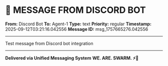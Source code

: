 # 🔵 MESSAGE FROM DISCORD BOT

**From:** Discord Bot
**To:** Agent-1
**Type:** text
**Priority:** regular
**Timestamp:** 2025-09-12T03:21:16.042556
**Message ID:** msg_1757665276.042556

---

Test message from Discord bot integration

---

**Delivered via Unified Messaging System**
**WE. ARE. SWARM. ⚡🐝**
